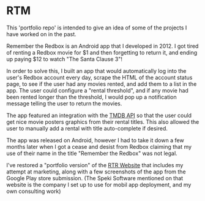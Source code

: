 # RTM

This 'portfolio repo' is intended to give an idea of some of the projects I have worked
on in the past.

Remember the Redbox is an Android app that I developed in 2012.  I got tired of renting a Redbox
movie for $1 and then forgetting to return it, and ending up paying $12 to watch "The Santa Clause 3"!

In order to solve this, I built an app that would automatically log into the user's Redbox account every
day, scrape the HTML of the account status page, to see if the user had any movies rented, and add them
to a list in the app.  The user could configure a "rental threshold", and if any movie had been rented
longer than the threshold, I would pop up a notification message telling the user to return the movies.

The app featured an integration with the [TMDB API](https://www.themoviedb.org/documentation/api) so that
the user could get nice movie posters graphics from their rental titles.  This also allowed the user to 
manually add a rental with title auto-complete if desired.

The app was released on Android, however I had to take it down a few months later when I got a cease and desist
from Redbox claiming that my use of their name in the title "Remember the Redbox" was not legal.

I've restored a "portfolio version" of the [RTR Website](http://spekisoftware.com/SpekiWebsite/Default.aspx) that includes
my attempt at marketing, along with a few screenshots of the app from the Google Play store submission.  (The Speki Software
mentioned on that website is the company I set up to use for mobil app deployment, and my own consulting work)